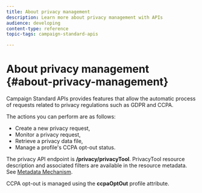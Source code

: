 ```yaml
---
title: About privacy management
description: Learn more about privacy management with APIs
audience: developing
content-type: reference
topic-tags: campaign-standard-apis

---
```


# About privacy management {#about-privacy-management}

Campaign Standard APIs provides features that allow the automatic process of requests related to privacy regulations such as GDPR and CCPA.

The actions you can perform are as follows:

* Create a new privacy request,
* Monitor a privacy request,
* Retrieve a privacy data file,
* Manage a profile's CCPA opt-out status.

The privacy API endpoint is **/privacy/privacyTool**. PrivacyTool resource description and associated filters are available in the resource metadata. See [Metadata Mechanism](metadata-mechanism.md).

CCPA opt-out is managed using the **ccpaOptOut** profile attribute.

